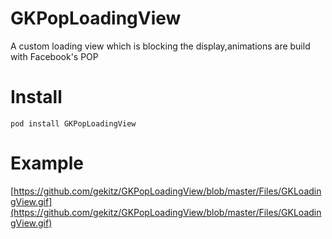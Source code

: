GKPopLoadingView
================

A custom loading view which is blocking the display,animations
are build with Facebook's POP


Install
================
`pod install GKPopLoadingView`


Example
================
[https://github.com/gekitz/GKPopLoadingView/blob/master/Files/GKLoadingView.gif](https://github.com/gekitz/GKPopLoadingView/blob/master/Files/GKLoadingView.gif)
